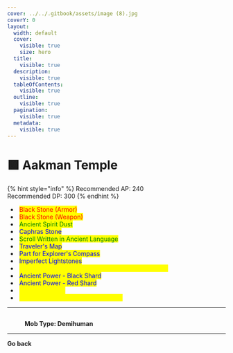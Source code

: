 ```yaml
---
cover: ../../.gitbook/assets/image (8).jpg
coverY: 0
layout:
  width: default
  cover:
    visible: true
    size: hero
  title:
    visible: true
  description:
    visible: true
  tableOfContents:
    visible: true
  outline:
    visible: true
  pagination:
    visible: true
  metadata:
    visible: true
---
```


# 🟩 Aakman Temple

{% hint style="info" %}
Recommended AP: 240\
Recommended DP: 300
{% endhint %}

* <img src="https://592728697-files.gitbook.io/~/files/v0/b/gitbook-x-prod.appspot.com/o/spaces%2FkA2Ou9rHBG7pND0Xi3Co%2Fuploads%2FQOp7hMJryiWImyzRz6ec%2Fimage.png?alt=media&#x26;token=219fdcd2-0074-4bc7-98d5-9ce1823bd25a" alt="" data-size="line"> <mark style="color:red;">Black Stone (Armor)</mark>
* <img src="https://592728697-files.gitbook.io/~/files/v0/b/gitbook-x-prod.appspot.com/o/spaces%2FkA2Ou9rHBG7pND0Xi3Co%2Fuploads%2F6ubuz0pe0dAoS53tcEWh%2Fimage.png?alt=media&#x26;token=546dfdba-0c80-4909-9a85-12eb03e4ce31" alt="" data-size="line"> <mark style="color:red;">Black Stone (Weapon)</mark>
* <img src="https://592728697-files.gitbook.io/~/files/v0/b/gitbook-x-prod.appspot.com/o/spaces%2FkA2Ou9rHBG7pND0Xi3Co%2Fuploads%2FS7bHdnFm3eFjS8PQdwlN%2Fimage.png?alt=media&#x26;token=74b6d1ce-3b4b-4128-a519-b3e0af09d023" alt="" data-size="line"> <mark style="color:green;">Ancient Spirit Dust</mark>
* <img src="https://592728697-files.gitbook.io/~/files/v0/b/gitbook-x-prod.appspot.com/o/spaces%2FkA2Ou9rHBG7pND0Xi3Co%2Fuploads%2FSNjJYxykofUpD4z9A5XG%2Fimage.png?alt=media&#x26;token=2ef65aac-c3f3-4978-a7b7-6f348ed6b96f" alt="" data-size="line"> <mark style="color:blue;">Caphras Stone</mark>
* <img src="https://592728697-files.gitbook.io/~/files/v0/b/gitbook-x-prod.appspot.com/o/spaces%2FkA2Ou9rHBG7pND0Xi3Co%2Fuploads%2FqXpsD8uRBTdkunzoKfOp%2Fimage.png?alt=media&#x26;token=5558998c-e131-4eb5-a337-a50f87c9b3ab" alt="" data-size="line"> <mark style="color:green;">Scroll Written in Ancient Language</mark>
* <img src="https://592728697-files.gitbook.io/~/files/v0/b/gitbook-x-prod.appspot.com/o/spaces%2FkA2Ou9rHBG7pND0Xi3Co%2Fuploads%2FBIQeCz4mqBxTXweoSPxS%2Fimage.png?alt=media&#x26;token=c2f7e949-0a02-4c86-815e-5ccdb58ab85e" alt="" data-size="line"> <mark style="color:blue;">Traveler's Map</mark>
* <img src="https://592728697-files.gitbook.io/~/files/v0/b/gitbook-x-prod.appspot.com/o/spaces%2FkA2Ou9rHBG7pND0Xi3Co%2Fuploads%2Fx3bfo9lOmVtFloW5jZkv%2Fimage.png?alt=media&#x26;token=76cec08d-c204-40bd-8731-1108fe462054" alt="" data-size="line"> <mark style="color:blue;">Part for Explorer's Compass</mark>
* <img src="https://592728697-files.gitbook.io/~/files/v0/b/gitbook-x-prod.appspot.com/o/spaces%2FkA2Ou9rHBG7pND0Xi3Co%2Fuploads%2FJdSYPGcEHkXtDgj8yIam%2Fimage.png?alt=media&#x26;token=929fd86a-1e05-498b-8c7b-1e99df964b16" alt="" data-size="line"> <mark style="color:blue;">Imperfect Lightstones</mark>
* <img src="https://592728697-files.gitbook.io/~/files/v0/b/gitbook-x-prod.appspot.com/o/spaces%2FkA2Ou9rHBG7pND0Xi3Co%2Fuploads%2F2tgeilKcYC0H8nMqMRFj%2Fimage.png?alt=media&#x26;token=782e7f67-9072-4245-ae19-b00e8c196140" alt="" data-size="line"> <mark style="color:yellow;">Kehelle's Artifact - Black Spirit's Rage Max Increase</mark>
* <img src="https://592728697-files.gitbook.io/~/files/v0/b/gitbook-x-prod.appspot.com/o/spaces%2FkA2Ou9rHBG7pND0Xi3Co%2Fuploads%2FbCsURi0sPw5BhU2YSa2A%2Fimage.png?alt=media&#x26;token=91c2b2c2-f9f4-4bdb-bfe3-419c6949eec0" alt="" data-size="line"> <mark style="color:blue;">Ancient Power - Black Shard</mark>
* <img src="https://592728697-files.gitbook.io/~/files/v0/b/gitbook-x-prod.appspot.com/o/spaces%2FkA2Ou9rHBG7pND0Xi3Co%2Fuploads%2FbyWCZaACAt68lV4v9uFV%2Fimage.png?alt=media&#x26;token=3fc2e34f-69ca-418e-bda8-0d9d9c82c3a6" alt="" data-size="line"> <mark style="color:blue;">Ancient Power - Red Shard</mark>
* <img src="https://592728697-files.gitbook.io/~/files/v0/b/gitbook-x-prod.appspot.com/o/spaces%2FkA2Ou9rHBG7pND0Xi3Co%2Fuploads%2F99H3JuMmmWDUafDDH6U3%2Fimage.png?alt=media&#x26;token=ebc068a5-3eb9-4760-9859-f8fd70ad55c2" alt="" data-size="line"> <mark style="color:yellow;">Tungrad Earring</mark>
* <img src="https://592728697-files.gitbook.io/~/files/v0/b/gitbook-x-prod.appspot.com/o/spaces%2FkA2Ou9rHBG7pND0Xi3Co%2Fuploads%2F0XzljRfVSG0MTawiRx1N%2Fimage.png?alt=media&#x26;token=fa9f974d-25e1-4535-81b5-3cf46e35b7ba" alt="" data-size="line"> <mark style="color:yellow;">Upgraded Compass Parts (Aakman)</mark>

***

<figure><img src="https://592728697-files.gitbook.io/~/files/v0/b/gitbook-x-prod.appspot.com/o/spaces%2FkA2Ou9rHBG7pND0Xi3Co%2Fuploads%2FArXmkeBjyK8dPx62v2hv%2Fdemi.png?alt=media&#x26;token=be739620-d521-4a76-ae90-425455adcc23" alt=""><figcaption><p><strong>Mob Type: Demihuman</strong></p></figcaption></figure>

***

**Go back**
